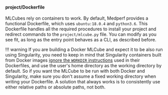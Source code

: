 #### project/Dockerfile

MLCubes rely on containers to work. By default, Medperf provides a functional Dockerfile, which uses `ubuntu:18.0.4` and `python3.6`. This Dockerfile handles all the required procedures to install your project and redirect commands to the `project/mlcube.py` file. You can modify as you see fit, as long as the entry point behaves as a CLI, as described before.

!!! warning
    If you are building a Docker MLCube and expect it to be also run using Singularity, you need to keep in mind that Singularity containers built from Docker images [ignore the `WORKDIR` instructions]() used in their Dockerfiles, and use the user's home directory as the working directory by default. So if you want the MLCube to be run with both Docker and Singularity, make sure you don't assume a fixed working directory when writing your Dockerfile. A solution that always works is to consistently use either relative paths or absolute paths, not both.
